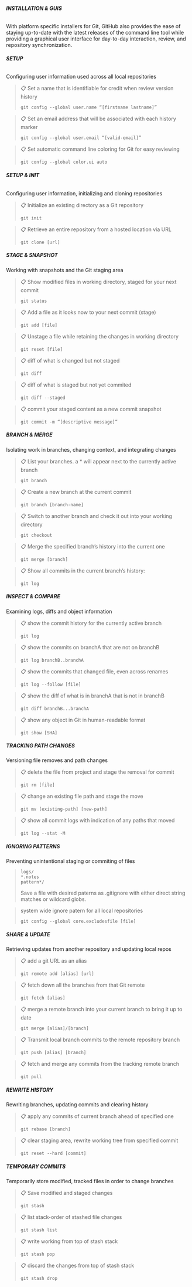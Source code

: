 ###### **INSTALLATION & GUIS**

With platform specific installers for Git, GitHub also provides the
ease of staying up-to-date with the latest releases of the command
line tool while providing a graphical user interface for day-to-day
interaction, review, and repository synchronization.

###### **SETUP**

Configuring user information used across all local repositories

> 📋 Set a name that is identifiable for credit when review version history
>
> ```
> git config --global user.name “[firstname lastname]”
> ```

> 📋 Set an email address that will be associated with each history marker
>
> ```
> git config --global user.email “[valid-email]”
> ```

> 📋 Set automatic command line coloring for Git for easy reviewing
>
> ```
> git config --global color.ui auto
> ```

###### **SETUP & INIT**

Configuring user information, initializing and cloning repositories

> 📋 Initialize an existing directory as a Git repository
>
> ```
> git init
> ```

> 📋 Retrieve an entire repository from a hosted location via URL
>
> ```
> git clone [url]
> ```

##### **STAGE & SNAPSHOT**

Working with snapshots and the Git staging area

> 📋 Show modified files in working directory, staged for your next commit
>
> ```
> git status
> ```

> 📋 Add a file as it looks now to your next commit (stage)
>
> ```
> git add [file]
> ```

> 📋 Unstage a file while retaining the changes in working directory
>
> ```
> git reset [file]
> ```

> 📋 diff of what is changed but not staged
>
> ```
> git diff
> ```

> 📋 diff of what is staged but not yet commited
>
> ```
> git diff --staged
> ```

> 📋 commit your staged content as a new commit snapshot
>
> ```
> git commit -m “[descriptive message]”
> ```

##### **BRANCH & MERGE**

Isolating work in branches, changing context, and integrating changes

> 📋 List your branches. a \* will appear next to the currently active branch
>
> ```
> git branch
> ```

> 📋 Create a new branch at the current commit
>
> ```
> git branch [branch-name]
> ```

> 📋 Switch to another branch and check it out into your working directory
>
> ```
> git checkout
> ```

> 📋 Merge the specified branch’s history into the current one
>
> ```
> git merge [branch]
> ```

> 📋 Show all commits in the current branch’s history:
>
> ```
> git log
> ```

##### **INSPECT & COMPARE**

Examining logs, diffs and object information

> 📋 show the commit history for the currently active branch
>
> ```
> git log
> ```

> 📋 show the commits on branchA that are not on branchB
>
> ```
> git log branchB..branchA
> ```

> 📋 show the commits that changed file, even across renames
>
> ```
> git log --follow [file]
> ```

> 📋 show the diff of what is in branchA that is not in branchB
>
> ```
> git diff branchB...branchA
> ```

> 📋 show any object in Git in human-readable format
>
> ```
> git show [SHA]
> ```

##### **TRACKING PATH CHANGES**

Versioning file removes and path changes

> 📋 delete the file from project and stage the removal for commit
>
> ```
> git rm [file]
> ```

> 📋 change an existing file path and stage the move
>
> ```
> git mv [existing-path] [new-path]
> ```

> 📋 show all commit logs with indication of any paths that moved
>
> ```
> git log --stat -M
> ```

##### **IGNORING PATTERNS**

Preventing unintentional staging or commiting of files

> ```
> logs/
> *.notes
> pattern*/
> ```
>
> Save a file with desired paterns as .gitignore with either direct string
> matches or wildcard globs.

> system wide ignore patern for all local repositories
>
> ```
> git config --global core.excludesfile [file]
> ```

##### **SHARE & UPDATE**

Retrieving updates from another repository and updating local repos

> 📋 add a git URL as an alias
>
> ```
> git remote add [alias] [url]
> ```

> 📋 fetch down all the branches from that Git remote
>
> ```
> git fetch [alias]
> ```

> 📋 merge a remote branch into your current branch to bring it up to date
>
> ```
> git merge [alias]/[branch]
> ```

> 📋 Transmit local branch commits to the remote repository branch
>
> ```
> git push [alias] [branch]
> ```

> 📋 fetch and merge any commits from the tracking remote branch
>
> ```
> git pull
> ```

##### **REWRITE HISTORY**

Rewriting branches, updating commits and clearing history

> 📋 apply any commits of current branch ahead of specified one
>
> ```
> git rebase [branch]
> ```

> 📋 clear staging area, rewrite working tree from specified commit
>
> ```
> git reset --hard [commit]
> ```

##### **TEMPORARY COMMITS**

Temporarily store modified, tracked files in order to change branches

> 📋 Save modified and staged changes
>
> ```
> git stash
> ```

> 📋 list stack-order of stashed file changes
>
> ```
> git stash list
> ```

> 📋 write working from top of stash stack
>
> ```
> git stash pop
> ```

> 📋 discard the changes from top of stash stack
>
> ```
> git stash drop
> ```
